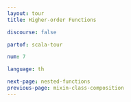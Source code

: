 ```yaml
---
layout: tour
title: Higher-order Functions

discourse: false

partof: scala-tour

num: 7

language: th

next-page: nested-functions
previous-page: mixin-class-composition
---
```

